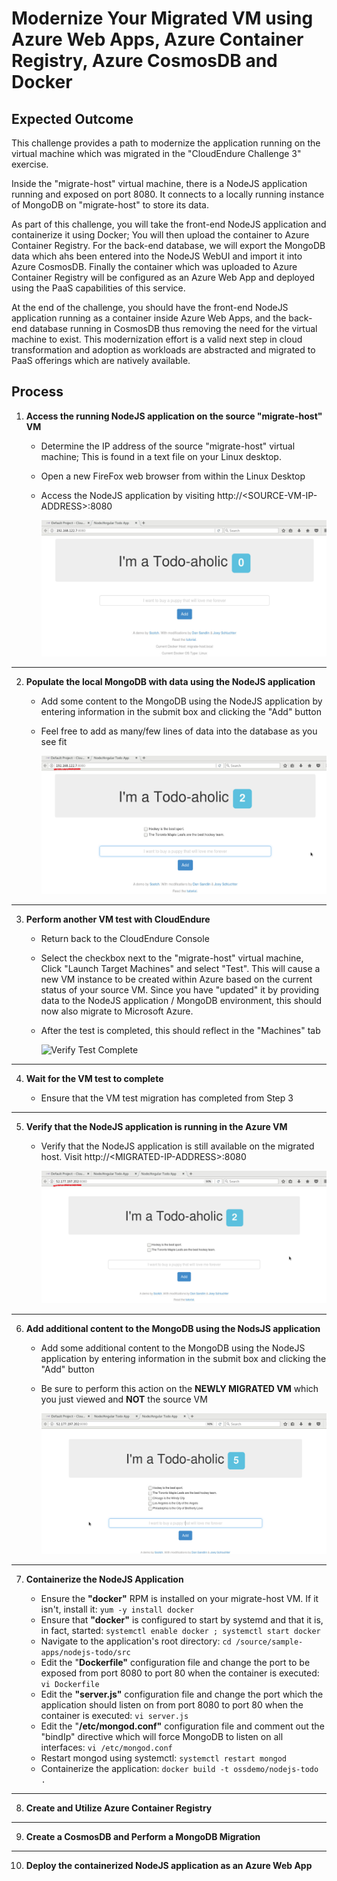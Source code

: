 # Modernize Your Migrated VM using Azure Web Apps, Azure Container Registry, Azure CosmosDB and Docker

## Expected Outcome

This challenge provides a path to modernize the application running on the virtual machine which was migrated in the "CloudEndure Challenge 3" exercise.

Inside the "migrate-host" virtual machine, there is a NodeJS application running and exposed on port 8080. It connects to a locally running instance of MongoDB on "migrate-host" to store its data.

As part of this challenge, you will take the front-end NodeJS application and containerize it using Docker; You will then upload the container to Azure Container Registry.  For the back-end database, we will export the MongoDB data which ahs been entered into the NodeJS WebUI and import it into Azure CosmosDB. Finally the container which was uploaded to Azure Container Registry will be configured as an Azure Web App and deployed using the PaaS capabilities of this service.

At the end of the challenge, you should have the front-end NodeJS application running as a container inside Azure Web Apps, and the back-end database running in CosmosDB thus removing the need for the virtual machine to exist. This modernization effort is a valid next step in cloud transformation and adoption as workloads are abstracted and migrated to PaaS offerings which are natively available.

## Process

1. <strong>Access the running NodeJS application on the source "migrate-host" VM</strong>

    * Determine the IP address of the source "migrate-host" virtual machine; This is found in a text file on your Linux desktop.

    * Open a new FireFox web browser from within the Linux Desktop

    * Access the NodeJS application by visiting http://&lt;SOURCE-VM-IP-ADDRESS&gt;:8080

      ![Access Blank NodeJS MongoDB](./images/app-front-end-blank.png)

<hr>

2. <strong>Populate the local MongoDB with data using the NodeJS application</strong>

   * Add some content to the MongoDB using the NodeJS application by entering information in the submit box and clicking the "Add" button

   * Feel free to add as many/few lines of data into the database as you see fit

      ![Populate Source NodeJS MongoDB](./images/app-front-end-populated.png)  

<hr>

3. <strong>Perform another VM test with CloudEndure</strong>

    * Return back to the CloudEndure Console

    * Select the checkbox next to the "migrate-host" virtual machine, Click "Launch Target Machines" and select "Test".  This will cause a new VM instance to be created within Azure based on the current status of your source VM.  Since you have "updated" it by providing data to the NodeJS application / MongoDB environment, this should now also migrate to Microsoft Azure.

    * After the test is completed, this should reflect in the "Machines" tab

      ![Verify Test Complete](./images/ceagentinstall-7.jpg)

<hr>

4. <strong>Wait for the VM test to complete</strong>

   * Ensure that the VM test migration has completed from Step 3

<hr>

5. <strong>Verify that the NodeJS application is running in the Azure VM</strong>

   * Verify that the NodeJS application is still available on the migrated host.  Visit http://&lt;MIGRATED-IP-ADDRESS&gt;:8080

      ![Populate Migrated NodeJS MongoDB](./images/app-front-end-migrated.png)

<hr>

6. <strong>Add additional content to the MongoDB using the NodsJS application</strong>


   * Add some additional content to the MongoDB using the NodeJS application by entering information in the submit box and clicking the "Add" button

   * Be sure to perform this action on the <strong>NEWLY MIGRATED VM</strong> which you just viewed and <STRONG>NOT</STRONG> the source VM

      ![Populate Source NodeJS MongoDB](./images/app-front-end-migrated-extra.png)

<hr>

7. <strong>Containerize the NodeJS Application</strong>

   * Ensure the <strong>"docker"</strong> RPM is installed on your migrate-host VM.  If it isn't, install it:  ```yum -y install docker```
   * Ensure that <strong>"docker"</strong> is configured to start by systemd and that it is, in fact, started:  ```systemctl enable docker ; systemctl start docker```
   * Navigate to the application's root directory: ```cd /source/sample-apps/nodejs-todo/src```
   * Edit the "<strong>Dockerfile"</strong> configuration file and change the port to be exposed from port 8080 to port 80 when the container is executed:  ```vi Dockerfile```
   * Edit the <strong>"server.js"</strong> configuration file and change the port which the application should listen on from port 8080 to port 80 when the container is executed:  ```vi server.js```
   * Edit the "<strong>/etc/mongod.conf"</strong> configuration file and comment out the "bindIp" directive which will force MongoDB to listen on all interfaces:  ```vi /etc/mongod.conf```
   * Restart mongod using systemctl:  ```systemctl restart mongod```
   * Containerize the application:  ```docker build -t ossdemo/nodejs-todo .```

<hr>

8. <strong>Create and Utilize Azure Container Registry</strong>

<hr>

9. <strong>Create a CosmosDB and Perform a MongoDB Migration</strong>

<hr>

10. <strong>Deploy the containerized NodeJS application as an Azure Web App</strong>

